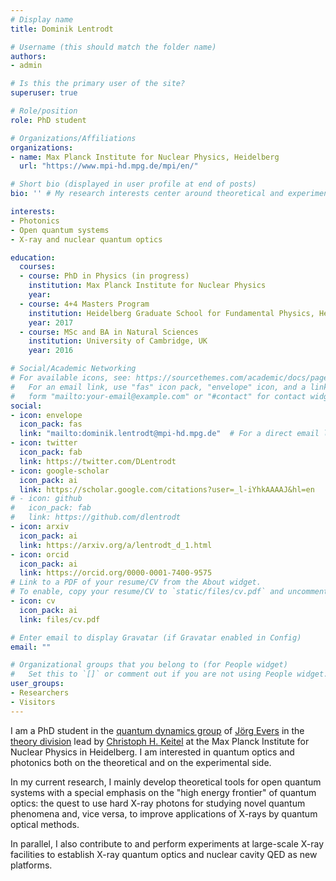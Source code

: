 ```yaml
---
# Display name
title: Dominik Lentrodt

# Username (this should match the folder name)
authors:
- admin

# Is this the primary user of the site?
superuser: true

# Role/position
role: PhD student

# Organizations/Affiliations
organizations:
- name: Max Planck Institute for Nuclear Physics, Heidelberg
  url: "https://www.mpi-hd.mpg.de/mpi/en/"

# Short bio (displayed in user profile at end of posts)
bio: '' # My research interests center around theoretical and experimental developments for X-ray quantum optics.

interests:
- Photonics
- Open quantum systems
- X-ray and nuclear quantum optics

education:
  courses:
  - course: PhD in Physics (in progress)
    institution: Max Planck Institute for Nuclear Physics
    year:
  - course: 4+4 Masters Program
    institution: Heidelberg Graduate School for Fundamental Physics, Heidelberg University
    year: 2017
  - course: MSc and BA in Natural Sciences
    institution: University of Cambridge, UK
    year: 2016

# Social/Academic Networking
# For available icons, see: https://sourcethemes.com/academic/docs/page-builder/#icons
#   For an email link, use "fas" icon pack, "envelope" icon, and a link in the
#   form "mailto:your-email@example.com" or "#contact" for contact widget.
social:
- icon: envelope
  icon_pack: fas
  link: "mailto:dominik.lentrodt@mpi-hd.mpg.de"  # For a direct email link, use "mailto:test@example.org".
- icon: twitter
  icon_pack: fab
  link: https://twitter.com/DLentrodt
- icon: google-scholar
  icon_pack: ai
  link: https://scholar.google.com/citations?user=_l-iYhkAAAAJ&hl=en
# - icon: github
#   icon_pack: fab
#   link: https://github.com/dlentrodt
- icon: arxiv
  icon_pack: ai
  link: https://arxiv.org/a/lentrodt_d_1.html
- icon: orcid
  icon_pack: ai
  link: https://orcid.org/0000-0001-7400-9575
# Link to a PDF of your resume/CV from the About widget.
# To enable, copy your resume/CV to `static/files/cv.pdf` and uncomment the lines below.
- icon: cv
  icon_pack: ai
  link: files/cv.pdf

# Enter email to display Gravatar (if Gravatar enabled in Config)
email: ""

# Organizational groups that you belong to (for People widget)
#   Set this to `[]` or comment out if you are not using People widget.
user_groups:
- Researchers
- Visitors
---
```


I am a PhD student in the [quantum dynamics group](https://www.mpi-hd.mpg.de/keitel/evers/) of [Jörg Evers](https://www.mpi-hd.mpg.de/personalhomes/evers/) in the [theory division](https://www.mpi-hd.mpg.de/keitel/) lead by [Christoph H. Keitel](https://www.mpi-hd.mpg.de/keitel/HomepageCHK.html) at the Max Planck Institute for Nuclear Physics in Heidelberg. I am interested in quantum optics and photonics both on the theoretical and on the experimental side.

In my current research, I mainly develop theoretical tools for open quantum systems with a special emphasis on the "high energy frontier" of quantum optics: the quest to use hard X-ray photons for studying novel quantum phenomena and, vice versa, to improve applications of X-rays by quantum optical methods.

In parallel, I also contribute to and perform experiments at large-scale X-ray facilities to establish X-ray quantum optics and nuclear cavity QED as new platforms.

